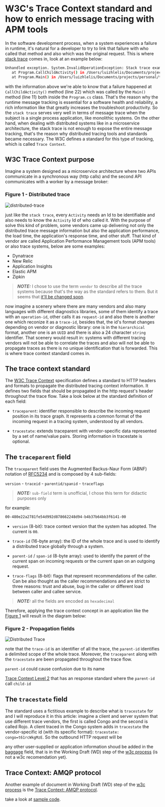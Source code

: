 # W3C's Trace Context standard and how to enrich message tracing with APM tools

In the software development process, when a system experiences a failure in runtime, it's natural for a developer to try to link that failure with who called that method and also which was the original request. This is where [stack trace](https://en.wikipedia.org/wiki/Stack_trace) comes in, look at an example below:

``` bash
Unhandled exception. System.InvalidOperationException: Stack trace example
   at Program.CallChildActivity() in /Users/luizhlelis/Documents/projects/personal/trace-context-w3c/src/system-diagnostics-activity/Program.cs:line 22
   at Program.Main() in /Users/luizhlelis/Documents/projects/personal/trace-context-w3c/src/system-diagnostics-activity/Program.cs:line 11
```

with the information above we're able to know that a failure happened at `CallChildActivity()` method (line 22) which was called by the `Main()` method (line 11) both inside the `Program.cs` class. That's the reason why the runtime message tracking is essential for a software health and reliability, a rich information like that greatly increases the troubleshoot productivity. So the `stack trace` serves very well in terms of message trace when the subject is a single process application, like monolithic systems. On the other hand, when dealing with distributed systems like in a microservice architecture, the stack trace is not enough to expose the entire message tracking, that's the reason why distributed tracing tools and standards became necessary. The W3C defines a standard for this type of tracking, which is called `Trace Context`.

## W3C Trace Context purpose

Imagine a system designed as a microservice architecture where two APIs communicate in a synchronous way (http calls) and the second API communicates with a worker by a message broker:

### <a name="firstfigure"></a>Figure 1 - Distributed trace

![distributed-trace](doc/distributed-trace.png)

just like the `stack trace`, every `Activity` needs an Id to be identifiable and also needs to know the `Activity` Id of who called it. With the purpose of solve this kind of problem, some vendors came up delivering not only the distributed trace message information but also the application performance, the load time, the application's response time, and other stuff. That kind of vendor are called Application Performance Management tools (APM tools) or also trace systems, below are some examples:

- Dynatrace
- New Relic
- Application Insights
- Elastic APM
- Zipkin

> **_NOTE:_**  I chose to use the term `vendor` to describe all the trace systems because that's the way as the standard refers to them. But it seems that [it'll be changed soon](https://github.com/w3c/trace-context/issues/387).

now imagine a scenery where there are many vendors and also many languages with different diagnostics libraries, some of them identify a trace with an `operation-id`, other calls it as `request-id` and also there is another one which reconize it as a `trace-id`, besides that, the id's format changes depending on vendor or diagnostic library: one is in the `hierarchical` format, another one is an `UUID` and there is also a 24 character `string` identifier. That scenery would result in: systems with different tracing vendors will not be able to correlate the traces and also will not be able to propagate traces as there is no unique identification that is forwarded. This is where trace context standard comes in.

## The trace context standard

The [W3C Trace Context](https://www.w3.org/TR/trace-context/) specification defines a standard to HTTP headers and formats to propagate the distributed tracing context information. It defines two fields that should be propagated in the http request's header throughout the trace flow. Take a look below at the standard definition of each field:

- `traceparent`: identifier responsible to describe the incoming request position in its trace graph. It represents a common format of the incoming request in a tracing system, understood by all vendors.

- `tracestate`: extends traceparent with vendor-specific data represented by a set of name/value pairs. Storing information in tracestate is optional.

## The `traceparent` field

The `traceparent` field uses the Augmented Backus-Naur Form (ABNF) notation of [RFC5234](https://www.w3.org/TR/trace-context/#bib-rfc5234) and is composed by 4 sub-fields:

`version` - `traceid` - `parentid/spanid` - `traceflags`

> **_NOTE:_**  `sub-field` term is unofficial, I chose this term for didactic purposes only

for example:

``` bash
00-480e22a2781fe54d992d878662248d94-b4b37b64bb3f6141-00
```

- `version` (8-bit): trace context version that the system has adopted. The current is `00`.

- `trace-id` (16-byte array): the ID of the whole trace and is used to identify a distributed trace globally through a system.

- `parent-id` / `span-id` (8-byte array): used to identify the parent of the current span on incoming requests or the current span on an outgoing request.

- `trace-flags` (8-bit): flags that represent recommendations of the caller. Can be also thought as the caller recommendations and are strict to three reasons: trust and abuse, bug in the caller or different load between caller and callee service.

> **_NOTE:_** all the fields are encoded as `hexadecimal`

Therefore, applying the trace context concept in an application like the [Figure 1](#firstfigure) will result in the diagram below:

### <a name="firstfigure"></a>Figure 2 - Propagation fields
![Distributed Trace](doc/w3c-trace-context.png)

note that the `trace-id` is an identifier of all the trace, the `parent-id` identifies a delimited scope of the whole trace. Moreover, the `traceparent` along with the `tracestate` are been propagated throughout the trace flow.

`parent-id` could cause confusion due to its name

[Trace Context Level 2](https://w3c.github.io/trace-context/) that has an response standard where the `parent-id` call `child-id`
## The `tracestate` field

The standard uses a fictitious example to describe what is `tracestate` for and I will reproduce it in this article: imagine a client and server system that use different trace vendors, the first is called Congo and the second is called Rojo. A client traced in the Congo system adds in `tracestate` the vendor-specific id (with its specific format): `tracestate: congo=t61rcWkgMzE`. So the outbound HTTP request will be

any other user-supplied or application information shoud be added in the [baggage](https://w3c.github.io/baggage/) field, that is in the Working Draft (WD) step of the [w3c process](https://www.w3.org/2017/Process-20170301/#working-draft) (is not a w3c recomendation yet).

## Trace Context: AMQP protocol

Another example of document in Working Draft (WD) step of the [w3c process](https://www.w3.org/2017/Process-20170301/#working-draft) is the
[Trace Context: AMQP protocol](https://w3c.github.io/trace-context-amqp/).

take a look at [sample code](src/).
